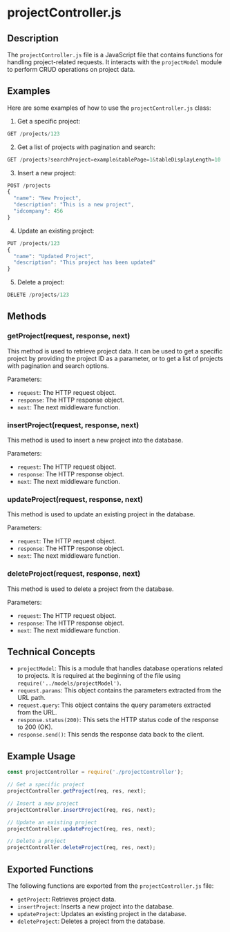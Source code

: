 # projectController.js

## Description
The `projectController.js` file is a JavaScript file that contains functions for handling project-related requests. It interacts with the `projectModel` module to perform CRUD operations on project data.

## Examples
Here are some examples of how to use the `projectController.js` class:

1. Get a specific project:
```javascript
GET /projects/123
```

2. Get a list of projects with pagination and search:
```javascript
GET /projects?searchProject=example&tablePage=1&tableDisplayLength=10
```

3. Insert a new project:
```javascript
POST /projects
{
  "name": "New Project",
  "description": "This is a new project",
  "idcompany": 456
}
```

4. Update an existing project:
```javascript
PUT /projects/123
{
  "name": "Updated Project",
  "description": "This project has been updated"
}
```

5. Delete a project:
```javascript
DELETE /projects/123
```

## Methods

### getProject(request, response, next)
This method is used to retrieve project data. It can be used to get a specific project by providing the project ID as a parameter, or to get a list of projects with pagination and search options.

Parameters:
- `request`: The HTTP request object.
- `response`: The HTTP response object.
- `next`: The next middleware function.

### insertProject(request, response, next)
This method is used to insert a new project into the database.

Parameters:
- `request`: The HTTP request object.
- `response`: The HTTP response object.
- `next`: The next middleware function.

### updateProject(request, response, next)
This method is used to update an existing project in the database.

Parameters:
- `request`: The HTTP request object.
- `response`: The HTTP response object.
- `next`: The next middleware function.

### deleteProject(request, response, next)
This method is used to delete a project from the database.

Parameters:
- `request`: The HTTP request object.
- `response`: The HTTP response object.
- `next`: The next middleware function.

## Technical Concepts
- `projectModel`: This is a module that handles database operations related to projects. It is required at the beginning of the file using `require('../models/projectModel')`.
- `request.params`: This object contains the parameters extracted from the URL path.
- `request.query`: This object contains the query parameters extracted from the URL.
- `response.status(200)`: This sets the HTTP status code of the response to 200 (OK).
- `response.send()`: This sends the response data back to the client.

## Example Usage
```javascript
const projectController = require('./projectController');

// Get a specific project
projectController.getProject(req, res, next);

// Insert a new project
projectController.insertProject(req, res, next);

// Update an existing project
projectController.updateProject(req, res, next);

// Delete a project
projectController.deleteProject(req, res, next);
```

## Exported Functions
The following functions are exported from the `projectController.js` file:

- `getProject`: Retrieves project data.
- `insertProject`: Inserts a new project into the database.
- `updateProject`: Updates an existing project in the database.
- `deleteProject`: Deletes a project from the database.
